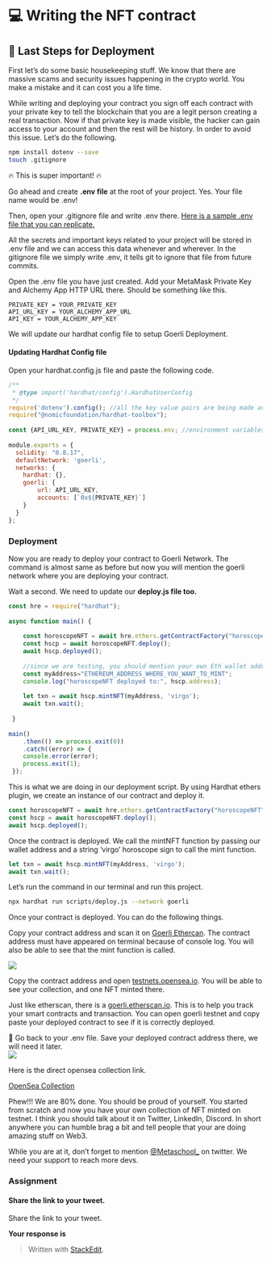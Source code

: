 ﻿# 💻 Writing the NFT contract

## **🌈 Last Steps for Deployment**

First let’s do some basic housekeeping stuff. We know that there are massive scams and security issues happening in the crypto world. You make a mistake and it can cost you a life time.

While writing and deploying your contract you sign off each contract with your private key to tell the blockchain that you are a legit person creating a real transaction. Now if that private key is made visible, the hacker can gain access to your account and then the rest will be history. In order to avoid this issue. Let’s do the following.

```bash
npm install dotenv --save
touch .gitignore
```
🔥 This is super important! 🔥

Go ahead and create **.env file** at the root of your project. Yes. Your file name would be .env!

Then, open your .gitignore file and write .env there. [Here is a sample .env file that you can replicate.](https://github.com/0xmetaschool/Learning-Projects/blob/main/.env-sample)

All the secrets and important keys related to your project will be stored in .env file and we can access this data whenever and wherever. In the gitignore file we simply write .env, it tells git to ignore that file from future commits.

Open the .env file you have just created. Add your MetaMask Private Key and Alchemy App HTTP URL there. Should be something like this.

```
PRIVATE_KEY = YOUR_PRIVATE_KEY
API_URL_KEY = YOUR_ALCHEMY_APP_URL
API_KEY = YOUR_ALCHEMY_APP_KEY
```

We will update our hardhat config file to setup Goerli Deployment.

#### Updating Hardhat Config file

Open your hardhat.config.js file and paste the following code.

```js
/**
 * @type import('hardhat/config').HardhatUserConfig
 */
require('dotenv').config(); //all the key value pairs are being made available due to this lib
require("@nomicfoundation/hardhat-toolbox");
 
const {API_URL_KEY, PRIVATE_KEY} = process.env; //environment variables are being loaded here.
 
module.exports = {
  solidity: "0.8.17",
  defaultNetwork: 'goerli',
  networks: {
    hardhat: {},
    goerli: {
        url: API_URL_KEY,
        accounts: [`0x${PRIVATE_KEY}`]
    }
  }
};
```

### Deployment

Now you are ready to deploy your contract to Goerli Network. The command is almost same as before but now you will mention the goerli network where you are deploying your contract.

Wait a second. We need to update our  **deploy.js file too.**

```js
const hre = require("hardhat"); 
 
async function main() {  
 
    const horoscopeNFT = await hre.ethers.getContractFactory("horoscopeNFT");
    const hscp = await horoscopeNFT.deploy();   
    await hscp.deployed();
 
    //since we are testing, you should mention your own Eth wallet address
    const myAddress="ETHEREUM_ADDRESS_WHERE_YOU_WANT_TO_MINT";
    console.log("horoscopeNFT deployed to:", hscp.address);   
 
    let txn = await hscp.mintNFT(myAddress, 'virgo');
    await txn.wait();
 
 } 
 
main()
    .then(() => process.exit(0))  
    .catch((error) => {    
    console.error(error);
    process.exit(1); 
 });
```

This is what we are doing in our deployment script. By using Hardhat ethers plugin, we create an instance of our contract and deploy it.

```js
const horoscopeNFT = await hre.ethers.getContractFactory("horoscopeNFT");
const hscp = await horoscopeNFT.deploy();   
await hscp.deployed();
```

Once the contract is deployed. We call the mintNFT function by passing our wallet address and a string ‘virgo’ horoscope sign to call the mint function.

```js
let txn = await hscp.mintNFT(myAddress, 'virgo');
await txn.wait();
```

Let’s run the command in our terminal and run this project.

```bash
npx hardhat run scripts/deploy.js --network goerli
```

Once your contract is deployed. You can do the following things.

Copy your contract address and scan it on  [Goerli Ethercan](https://goerli.etherscan.io/). The contract address must have appeared on terminal because of console log. You will also be able to see that the mint function is called.  
  
![](https://lh4.googleusercontent.com/2Ph_o-c7wo9Zd5u5dIZbDE9BjVvH32NyWlk6Q599cpo8pDxXT3-6LV-j2WmrJsDna0jUN0W19oEER67sCX6ekgGTFqvYNzAB045FTiE4Xxa3oWEx-VTY4vJ-h0G5WcsOzEE1irgQ)

Copy the contract address and open  [testnets.opensea.io](http://testnets.opensea.io/). You will be able to see your collection, and one NFT minted there.

Just like etherscan, there is a  [goerli.etherscan.io](https://goerli.etherscan.io/). This is to help you track your smart contracts and transaction. You can open goerli testnet and copy paste your deployed contract to see if it is correctly deployed.

🚨 Go back to your .env file. Save your deployed contract address there, we will need it later.  
![](https://lh3.googleusercontent.com/CVO_LcaGOwQJw9BR5edwUCcBZfJflF2ldjlidLvrs6bxCZA-DcmsL1CK-5hecjKDLTOixOTPgPMWOydDo0867BWEANEA_4NhFzw2tYV2E5Ghz3RdsZPWFDNdKxKI5h4Afrodmwfn)

Here is the direct opensea collection link.

[OpenSea Collection](https://testnets.opensea.io/collection/horoscope-nft-29vnjsvkxb)

Phew!!! We are 80% done. You should be proud of yourself. You started from scratch and now you have your own collection of NFT minted on testnet. I think you should talk about it on Twitter, LinkedIn, Discord. In short anywhere you can humble brag a bit and tell people that your are doing amazing stuff on Web3.

While you are at it, don’t forget to mention  [@Metaschool_](https://twitter.com/metaschool_)  on twitter. We need your support to reach more devs.

### Assignment

#### Share the link to your tweet.

Share the link to your tweet.

**Your response is**


> Written with [StackEdit](https://stackedit.io/).
